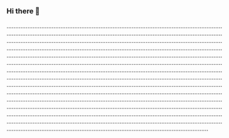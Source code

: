 ### Hi there 👋

............................................................................................................................................................................................................................................................................................................................................................................................................................................................................................................................................................................................................................................................................................................................................................................................................................................................................................................................................................................................................................................................................................................................................................................................................................................................................................................................................................................................................................................................................................................................................................................................................................................................................................................................................................................................................................................................................................................................